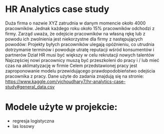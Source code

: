 # HR Analytics case study

Duża firma o nazwie XYZ zatrudnia w danym momencie około 4000 pracowników. Jednak każdego roku około 15% pracowników odchodzi z firmy. Zarząd uważa, że odejście pracowników na własną rękę lub z powodu ich zwolnienia jest niekorzystne dla firmy z następujących powodów:
Projekty byłych pracowników ulegają opóźnieniu, co utrudnia dotrzymanie terminów i powoduje utratę reputacji wśród konsumentów i partnerów
Dział HR musi być większy w celu rekrutacji nowych talentów
Najczęściej nowi pracownicy muszą być przeszkoleni do pracy i / lub mieć czas na aklimatyzację w firmie
Celem przedstawionej pracy jest zaproponowanie modelu przewidującego prawdopodobieństwo odejścia pracownika z pracy. Dane użyte do zadania znajdują się na stronie: https://www.kaggle.com/vjchoudhary7/hr-analytics-case-study#general_data.csv

# Modele użyte w projekcie:
- regresja logistyczna
- las losowy
